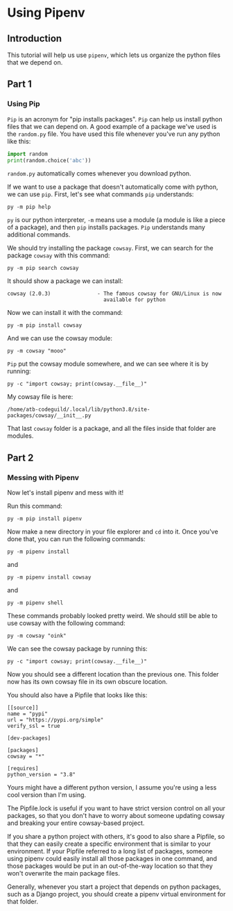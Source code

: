 [//]: # (
    TODO:
)

# Using Pipenv

## Introduction

This tutorial will help us use `pipenv`, which lets us organize the python files that we depend on.

## Part 1
### Using Pip

`Pip` is an acronym for "pip installs packages". `Pip` can help us install python files that we can depend on. A good example of a package we've used is the `random.py` file. You have used this file whenever you've run any python like this:

```python
import random
print(random.choice('abc'))
```

`random.py` automatically comes whenever you download python.

If we want to use a package that doesn't automatically come with python, we can use `pip`. First, let's see what commands `pip` understands:

```
py -m pip help
```

`py` is our python interpreter, `-m` means use a module (a module is like a piece of a package), and then `pip` installs packages. `Pip` understands many additional commands.

We should try installing the package `cowsay`. First, we can search for the package `cowsay` with this command:

```
py -m pip search cowsay
```

It should show a package we can install:
```
cowsay (2.0.3)               - The famous cowsay for GNU/Linux is now
                               available for python
```

Now we can install it with the command:
```
py -m pip install cowsay
```

And we can use the cowsay module:
```
py -m cowsay "mooo"
```

`Pip` put the cowsay module somewhere, and we can see where it is by running:

```
py -c "import cowsay; print(cowsay.__file__)"
```

My cowsay file is here:

```
/home/atb-codeguild/.local/lib/python3.8/site-packages/cowsay/__init__.py
```

That last `cowsay` folder is a package, and all the files inside that folder are modules.

## Part 2
### Messing with Pipenv

Now let's install pipenv and mess with it!

Run this command:

```
py -m pip install pipenv
```

Now make a new directory in your file explorer and `cd` into it. Once you've done that, you can run the following commands:

```py -m pipenv install```

and

```py -m pipenv install cowsay```

and

```py -m pipenv shell```

These commands probably looked pretty weird. We should still be able to use cowsay with the following command:
```
py -m cowsay "oink"
```

We can see the cowsay package by running this:

```
py -c "import cowsay; print(cowsay.__file__)"
```
Now you should see a different location than the previous one. This folder now has its own cowsay file in its own obscure location.

You should also have a Pipfile that looks like this:


```pipfile
[[source]]
name = "pypi"
url = "https://pypi.org/simple"
verify_ssl = true

[dev-packages]

[packages]
cowsay = "*"

[requires]
python_version = "3.8"
```

Yours might have a different python version, I assume you're using a less cool version than I'm using.

The Pipfile.lock is useful if you want to have strict version control on all your packages, so that you don't have to worry about someone updating cowsay and breaking your entire cowsay-based project.

If you share a python project with others, it's good to also share a Pipfile, so that they can easily create a specific environment that is similar to your environment. If your Pipfile referred to a long list of packages, someone using pipenv could easily install all those packages in one command, and those packages would be put in an out-of-the-way location so that they won't overwrite the main package files.

Generally, whenever you start a project that depends on python packages, such as a Django project, you should create a pipenv virtual environment for that folder.